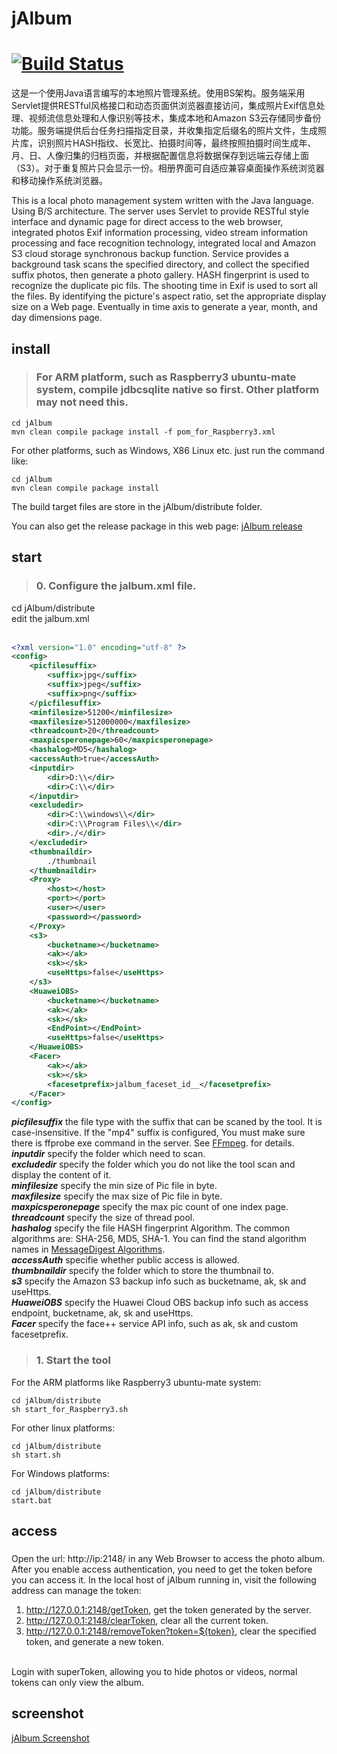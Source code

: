# jAlbum
[![Build Status](https://travis-ci.org/shentar/jAlbum.svg?branch=master)](https://travis-ci.org/shentar/jAlbum)
==

这是一个使用Java语言编写的本地照片管理系统。使用BS架构。服务端采用Servlet提供RESTful风格接口和动态页面供浏览器直接访问，集成照片Exif信息处理、视频流信息处理和人像识别等技术，集成本地和Amazon S3云存储同步备份功能。服务端提供后台任务扫描指定目录，并收集指定后缀名的照片文件，生成照片库，识别照片HASH指纹、长宽比、拍摄时间等，最终按照拍摄时间生成年、月、日、人像归集的归档页面，并根据配置信息将数据保存到远端云存储上面（S3）。对于重复照片只会显示一份。相册界面可自适应兼容桌面操作系统浏览器和移动操作系统浏览器。

This is a local photo management system written with the Java language. Using B/S architecture. The server uses Servlet to provide RESTful style interface and dynamic page for direct access to the web browser, integrated photos Exif information processing, video stream information processing and face recognition technology, integrated local and Amazon S3 cloud storage synchronous backup function. Service provides a background task scans the specified directory, and collect the specified suffix photos, then generate a photo gallery. HASH fingerprint is used to recognize the duplicate pic fils. The shooting time in Exif is used to sort all the files. By identifying the picture's aspect ratio, set the appropriate display size on a Web page. Eventually in time axis to generate a year, month, and day dimensions page.

## install
>### For ARM platform, such as Raspberry3 ubuntu-mate system, compile jdbcsqlite native so first. Other platform may not need this.
```shell
cd jAlbum
mvn clean compile package install -f pom_for_Raspberry3.xml
```
For other platforms, such as Windows, X86 Linux etc. just run the command like:
```shell
cd jAlbum
mvn clean compile package install 
```
The build target files are store in the jAlbum/distribute folder.

You can also get the release package in this web page: [jAlbum release](http://codefine.co/2837.html)

## start
>### 0. Configure the jalbum.xml file.
cd jAlbum/distribute<br/>
edit the jalbum.xml
<br/><br/>
```xml
<?xml version="1.0" encoding="utf-8" ?>  
<config>
    <picfilesuffix>
        <suffix>jpg</suffix>
        <suffix>jpeg</suffix>
        <suffix>png</suffix>
    </picfilesuffix>   
    <minfilesize>51200</minfilesize>
    <maxfilesize>512000000</maxfilesize>
    <threadcount>20</threadcount>
    <maxpicsperonepage>60</maxpicsperonepage>
    <hashalog>MD5</hashalog>
    <accessAuth>true</accessAuth>
    <inputdir>
        <dir>D:\\</dir>
        <dir>C:\\</dir>
    </inputdir>
    <excludedir>
        <dir>C:\\windows\\</dir>
        <dir>C:\\Program Files\\</dir>
        <dir>./</dir>
    </excludedir>
    <thumbnaildir>
        ./thumbnail
    </thumbnaildir>
    <Proxy>
        <host></host>
        <port></port>
        <user></user>
        <password></password>
    </Proxy>    
    <s3>
        <bucketname></bucketname>
        <ak></ak>
        <sk></sk>
        <useHttps>false</useHttps>
    </s3>
    <HuaweiOBS>
        <bucketname></bucketname>
        <ak></ak>
        <sk></sk>
        <EndPoint></EndPoint>
        <useHttps>false</useHttps>
    </HuaweiOBS>    
    <Facer>
        <ak></ak>
        <sk></sk>
        <facesetprefix>jalbum_faceset_id__</facesetprefix>
    </Facer>
</config>
```
***picfilesuffix*** the file type with the suffix that can be scaned by the tool. It is case-insensitive. If the "mp4" suffix is configured, You must make sure there is ffprobe exe command in the server. See [FFmpeg](http://www.ffmpeg.org/). for details.<br/>
***inputdir*** specify the folder which need to scan.<br/>
***excludedir*** specify the folder which you do not like the tool scan and display the content of it.<br/>
***minfilesize*** specify the min size of Pic file in byte.<br/>
***maxfilesize*** specify the max size of Pic file in byte.<br/>
***maxpicsperonepage*** specify the max pic count of one index page.</br>
***threadcount*** specify the size of thread pool.<br/>
***hashalog*** specify the file HASH fingerprint Algorithm. The common algorithms are: SHA-256, MD5, SHA-1. You can find the stand algorithm names in [MessageDigest Algorithms](https://docs.oracle.com/javase/8/docs/technotes/guides/security/StandardNames.html#MessageDigest).<br/>
***accessAuth*** specifie whether public access is allowed.<br/>
***thumbnaildir*** specify the folder which to store the thumbnail to.<br/>
***s3*** specify the Amazon S3 backup info such as bucketname, ak, sk and useHttps.<br/>
***HuaweiOBS*** specify the Huawei Cloud OBS backup info such as access endpoint, bucketname, ak, sk and useHttps.<br/>
***Facer*** specify the face++ service API info, such as ak, sk and custom facesetprefix.
<br/>

>### 1. Start the tool
For the ARM platforms like Raspberry3 ubuntu-mate system: <br/>
```shell
cd jAlbum/distribute
sh start_for_Raspberry3.sh
```
For other linux platforms: 
```shell
cd jAlbum/distribute
sh start.sh
```
For Windows platforms:
```
cd jAlbum/distribute
start.bat
```

## access
>###  
Open the url: http://ip:2148/ in any Web Browser to access the photo album.
After you enable access authentication, you need to get the token before you can access it. In the local host of jAlbum running in, visit the following address can manage the token:<br/>
1) http://127.0.0.1:2148/getToken, get the token generated by the server.<br/>
2) http://127.0.0.1:2148/clearToken, clear all the current token.<br/>
3) http://127.0.0.1:2148/removeToken?token=${token}, clear the specified token, and generate a new token.<br/>
<br/>
Login with superToken, allowing you to hide photos or videos, normal tokens can only view the album.<br/>

## screenshot
[jAlbum Screenshot](http://codefine.co/2837.html)

